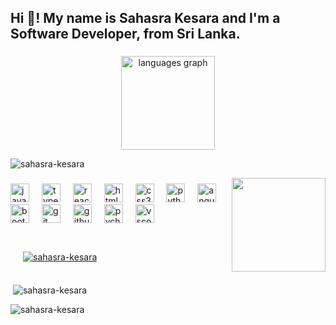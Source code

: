 <h2 align="left">Hi 👋! My name is Sahasra Kesara and I'm a Software Developer, from Sri Lanka.</h2>

###


###
<div align="center">
  
  <img src="https://github-readme-stats.vercel.app/api/top-langs?username=Sahasra-Kesara&locale=en&hide_title=false&layout=compact&card_width=320&langs_count=5&theme=dracula&hide_border=false" height="150" alt="languages graph"  />
</div>


<p align="left"> <img src="https://komarev.com/ghpvc/?username=sahasra-kesara&label=Profile%20views&color=0e75b6&style=flat" alt="sahasra-kesara" /> </p>


<img align="right" height="150" src="https://tenor.com/view/kek-angry-code-matrix-gif-13818761.gif"  />

###

<div align="left">
  <img src="https://cdn.jsdelivr.net/gh/devicons/devicon/icons/javascript/javascript-original.svg" height="30" alt="javascript logo"  />
  <img width="12" />
  <img src="https://cdn.jsdelivr.net/gh/devicons/devicon/icons/typescript/typescript-original.svg" height="30" alt="typescript logo"  />
  <img width="12" />
  <img src="https://cdn.jsdelivr.net/gh/devicons/devicon/icons/react/react-original.svg" height="30" alt="react logo"  />
  <img width="12" />
  <img src="https://cdn.jsdelivr.net/gh/devicons/devicon/icons/html5/html5-original.svg" height="30" alt="html5 logo"  />
  <img width="12" />
  <img src="https://cdn.jsdelivr.net/gh/devicons/devicon/icons/css3/css3-original.svg" height="30" alt="css3 logo"  />
  <img width="12" />
  <img src="https://cdn.jsdelivr.net/gh/devicons/devicon/icons/python/python-original.svg" height="30" alt="python logo"  />
  <img width="12" />
  <img src="https://cdn.jsdelivr.net/gh/devicons/devicon/icons/angularjs/angularjs-original.svg" height="30" alt="angularjs logo"  />
  <img width="12" />
  <img src="https://cdn.jsdelivr.net/gh/devicons/devicon/icons/bootstrap/bootstrap-original.svg" height="30" alt="bootstrap logo"  />
  <img width="12" />
  <img src="https://cdn.jsdelivr.net/gh/devicons/devicon/icons/git/git-original.svg" height="30" alt="git logo"  />
  <img width="12" />
  <img src="https://cdn.jsdelivr.net/gh/devicons/devicon/icons/github/github-original.svg" height="30" alt="github logo"  />
  <img width="12" />
  <img src="https://cdn.jsdelivr.net/gh/devicons/devicon/icons/pycharm/pycharm-original.svg" height="30" alt="pycharm logo"  />
  <img width="12" />
  <img src="https://cdn.jsdelivr.net/gh/devicons/devicon/icons/vscode/vscode-original.svg" height="30" alt="vscode logo"  />
</div>

###

###


<p align="left" style="margin: 0; padding: 20px;"> <a href="https://github.com/ryo-ma/github-profile-trophy"><img src="https://github-profile-trophy.vercel.app/?username=Sahasra-Kesara&theme=dracula" alt="sahasra-kesara" style="border: none;" /></a> </p>


<p align="left">
</p>

<p>&nbsp;<img align="center" src="https://github-readme-stats.vercel.app/api?username=Sahasra-Kesara&show_icons=true&locale=en&theme=dracula" alt="sahasra-kesara" /></p>

<p><img align="center" src="https://github-readme-streak-stats.herokuapp.com/?user=Sahasra-Kesara&theme=dracula" alt="sahasra-kesara" /></p>

